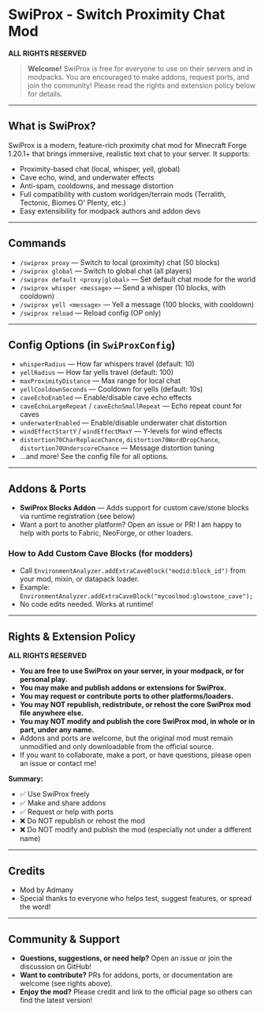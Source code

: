 # SwiProx - Switch Proximity Chat Mod

**ALL RIGHTS RESERVED**

> **Welcome!** SwiProx is free for everyone to use on their servers and in modpacks. You are encouraged to make addons, request ports, and join the community! Please read the rights and extension policy below for details.

---

## What is SwiProx?
SwiProx is a modern, feature-rich proximity chat mod for Minecraft Forge 1.20.1+ that brings immersive, realistic text chat to your server. It supports:
- Proximity-based chat (local, whisper, yell, global)
- Cave echo, wind, and underwater effects
- Anti-spam, cooldowns, and message distortion
- Full compatibility with custom worldgen/terrain mods (Terralith, Tectonic, Biomes O' Plenty, etc.)
- Easy extensibility for modpack authors and addon devs

---

## Commands
- `/swiprox proxy` — Switch to local (proximity) chat (50 blocks)
- `/swiprox global` — Switch to global chat (all players)
- `/swiprox default <proxy|global>` — Set default chat mode for the world
- `/swiprox whisper <message>` — Send a whisper (10 blocks, with cooldown)
- `/swiprox yell <message>` — Yell a message (100 blocks, with cooldown)
- `/swiprox reload` — Reload config (OP only)

---

## Config Options (in `SwiProxConfig`)
- `whisperRadius` — How far whispers travel (default: 10)
- `yellRadius` — How far yells travel (default: 100)
- `maxProximityDistance` — Max range for local chat
- `yellCooldownSeconds` — Cooldown for yells (default: 10s)
- `caveEchoEnabled` — Enable/disable cave echo effects
- `caveEchoLargeRepeat` / `caveEchoSmallRepeat` — Echo repeat count for caves
- `underwaterEnabled` — Enable/disable underwater chat distortion
- `windEffectStartY` / `windEffectMaxY` — Y-levels for wind effects
- `distortion70CharReplaceChance`, `distortion70WordDropChance`, `distortion70UnderscoreChance` — Message distortion tuning
- ...and more! See the config file for all options.

---

## Addons & Ports
- **SwiProx Blocks Addon** — Adds support for custom cave/stone blocks via runtime registration (see below)
- Want a port to another platform? Open an issue or PR! I am happy to help with ports to Fabric, NeoForge, or other loaders.

### How to Add Custom Cave Blocks (for modders)
- Call `EnvironmentAnalyzer.addExtraCaveBlock("modid:block_id")` from your mod, mixin, or datapack loader.
- Example: `EnvironmentAnalyzer.addExtraCaveBlock("mycoolmod:glowstone_cave");`
- No code edits needed. Works at runtime!

---

## Rights & Extension Policy
**ALL RIGHTS RESERVED**

- **You are free to use SwiProx on your server, in your modpack, or for personal play.**
- **You may make and publish addons or extensions for SwiProx.**
- **You may request or contribute ports to other platforms/loaders.**
- **You may NOT republish, redistribute, or rehost the core SwiProx mod file anywhere else.**
- **You may NOT modify and publish the core SwiProx mod, in whole or in part, under any name.**
- Addons and ports are welcome, but the original mod must remain unmodified and only downloadable from the official source.
- If you want to collaborate, make a port, or have questions, please open an issue or contact me!

**Summary:**
- ✅ Use SwiProx freely
- ✅ Make and share addons
- ✅ Request or help with ports
- ❌ Do NOT republish or rehost the mod
- ❌ Do NOT modify and publish the mod (especially not under a different name)

---

## Credits
- Mod by Admany
- Special thanks to everyone who helps test, suggest features, or spread the word!

---

## Community & Support
- **Questions, suggestions, or need help?** Open an issue or join the discussion on GitHub!
- **Want to contribute?** PRs for addons, ports, or documentation are welcome (see rights above).
- **Enjoy the mod?** Please credit and link to the official page so others can find the latest version!
